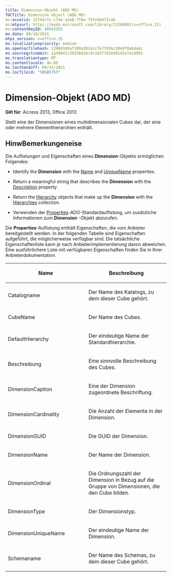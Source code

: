 ```yaml
---
title: Dimension-Objekt (ADO MD)
TOCTitle: Dimension object (ADO MD)
ms:assetid: 12f43cfc-c74e-a2e8-7f6e-75fc68472c4b
ms:mtpsurl: https://msdn.microsoft.com/library/JJ248902(v=office.15)
ms:contentKeyID: 48543355
ms.date: 09/18/2015
mtps_version: v=office.15
ms.localizationpriority: medium
ms.openlocfilehash: 1390d169af300a382a1cfe7705bc30e0f0a6da6c
ms.sourcegitcommit: a1d9041c20256616c9c183f7d1049142a7ac6991
ms.translationtype: MT
ms.contentlocale: de-DE
ms.lasthandoff: 09/24/2021
ms.locfileid: "59585753"
---
```

# <a name="dimension-object-ado-md"></a>Dimension-Objekt (ADO MD)


**Gilt für**: Access 2013, Office 2013

Stellt eine der Dimensionen eines multidimensionalen Cubes dar, der eine oder mehrere Elementhierarchien enthält.

## <a name="remarks"></a>HinwBemerkungeneise

Die Auflistungen und Eigenschaften eines **Dimension**-Objekts ermöglichen Folgendes:

  - Identify the **Dimension** with the [Name](name-property-ado-md.md) and [UniqueName](uniquename-property-ado-md.md) properties.

  - Return a meaningful string that describes the **Dimension** with the [Description](description-property-ado-md.md) property.

  - Return the [Hierarchy](hierarchy-object-ado-md.md) objects that make up the **Dimension** with the [Hierarchies](hierarchies-collection-ado-md.md) collection.

  - Verwenden der [Properties](properties-collection-ado.md)-ADO-Standardauflistung, um zusätzliche Informationen zum **Dimension** -Objekt abzurufen.

Die **Properties**-Auflistung enthält Eigenschaften, die vom Anbieter bereitgestellt werden. In der folgenden Tabelle sind Eigenschaften aufgeführt, die möglicherweise verfügbar sind. Die tatsächliche Eigenschaftenliste kann je nach Anbieterimplementierung davon abweichen. Eine ausführlichere Liste mit verfügbaren Eigenschaften finden Sie in Ihrer Anbieterdokumentation.

<table>
<colgroup>
<col style="width: 50%" />
<col style="width: 50%" />
</colgroup>
<thead>
<tr class="header">
<th><p>Name</p></th>
<th><p>Beschreibung</p></th>
</tr>
</thead>
<tbody>
<tr class="odd">
<td><p>Catalogname</p></td>
<td><p>Der Name des Katalogs, zu dem dieser Cube gehört.</p></td>
</tr>
<tr class="even">
<td><p>CubeName</p></td>
<td><p>Der Name des Cubes.</p></td>
</tr>
<tr class="odd">
<td><p>DefaultHierarchy</p></td>
<td><p>Der eindeutige Name der Standardhierarchie.</p></td>
</tr>
<tr class="even">
<td><p>Beschreibung</p></td>
<td><p>Eine sinnvolle Beschreibung des Cubes.</p></td>
</tr>
<tr class="odd">
<td><p>DimensionCaption</p></td>
<td><p>Eine der Dimension zugeordnete Beschriftung.</p></td>
</tr>
<tr class="even">
<td><p>DimensionCardinality</p></td>
<td><p>Die Anzahl der Elemente in der Dimension.</p></td>
</tr>
<tr class="odd">
<td><p>DimensionGUID</p></td>
<td><p>Die GUID der Dimension.</p></td>
</tr>
<tr class="even">
<td><p>DimensionName</p></td>
<td><p>Der Name der Dimension.</p></td>
</tr>
<tr class="odd">
<td><p>DimensionOrdinal</p></td>
<td><p>Die Ordnungszahl der Dimension in Bezug auf die Gruppe von Dimensionen, die den Cube bilden.</p></td>
</tr>
<tr class="even">
<td><p>DimensionType</p></td>
<td><p>Der Dimensionstyp.</p></td>
</tr>
<tr class="odd">
<td><p>DimensionUniqueName</p></td>
<td><p>Der eindeutige Name der Dimension.</p></td>
</tr>
<tr class="even">
<td><p>Schemaname</p></td>
<td><p>Der Name des Schemas, zu dem dieser Cube gehört.</p></td>
</tr>
</tbody>
</table>

